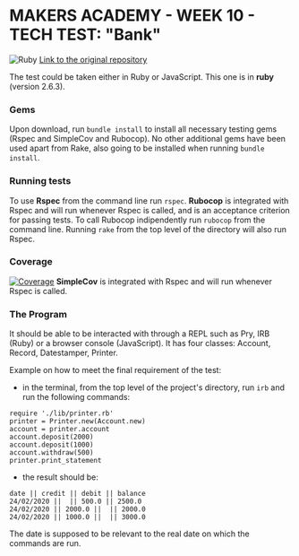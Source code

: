 # MAKERS ACADEMY - WEEK 10 - TECH TEST: "Bank"
![Ruby](https://github.com/Marcellofabbri/Bank-Tech-Test/workflows/Ruby/badge.svg)
[Link to the original repository](https://github.com/makersacademy/course/blob/master/individual_challenges/bank_tech_test.md)

The test could be taken either in Ruby or JavaScript. This one is in __ruby__ (version 2.6.3).

### Gems
Upon download, run `bundle install` to install all necessary testing gems (Rspec and SimpleCov and Rubocop). No other additional gems have been used apart from Rake, also going to be installed when running `bundle install`.

### Running tests
To use __Rspec__ from the command line run `rspec`.
__Rubocop__ is integrated with Rspec and will run whenever Rspec is called, and is an acceptance criterion for passing tests.
To call Rubocop indipendently run `rubocop` from the command line.
Running `rake` from the top level of the directory will also run Rspec.

### Coverage
[![Coverage](https://Marcellofabbri.github.io/Bank-Tech-Test/badge.svg)](https://github.com/Marcellofabbri/Bank-Tech-Test)
__SimpleCov__ is integrated with Rspec and will run whenever Rspec is called.

### The Program
It should be able to be interacted with through a REPL such as Pry, IRB (Ruby) or a browser console (JavaScript).
It has four classes: Account, Record, Datestamper, Printer.

Example on how to meet the final requirement of the test:
- in the terminal, from the top level of the project's directory, run `irb` and run the following commands:
```
require './lib/printer.rb'
printer = Printer.new(Account.new)
account = printer.account
account.deposit(2000)
account.deposit(1000)
account.withdraw(500)
printer.print_statement
```
- the result should be:
```
date || credit || debit || balance
24/02/2020 ||  || 500.0 || 2500.0
24/02/2020 || 2000.0 ||  || 2000.0
24/02/2020 || 1000.0 ||  || 3000.0
```
The date is supposed to be relevant to the real date on which the commands are run.